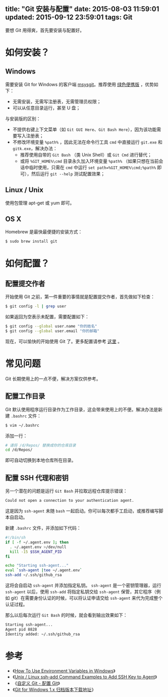 title: "Git 安装与配置"
date: 2015-08-03 11:59:01
updated: 2015-09-12 23:59:01
tags: Git
---

要想 Git 用得爽，首先要安装与配置好。

# 如何安装？

## Windows

需要安装 Git for Windows 的客户端 [msysgit](https://github.com/msysgit/msysgit)。推荐使用 [绿色便携版](http://git-scm.com/download/wint) ，优势如下：

* 无需安装，无需写注册表，无需管理员权限；
* 可以从任意目录运行，甚至 U 盘；

与安装版的区别：

* 不提供右键上下文菜单（如 `Git GUI Here`、`Git Bash Here`），因为该功能需要写入注册表；
* 不修改环境变量 `%path%` ，因此无法在命令行工具 `cmd` 中直接运行 `git.exe` 和 `gitk.exe`，解决办法：
  * 推荐使用自带的 `Git Bash` （类 Unix Shell）或 `Git Cmd` 进行替代；
  * 或将 `%GIT_HOME%\cmd` 目录永久加入环境变量 `%path%` （如果只想在当前会话中临时使用，只需在 `cmd` 中运行 `set path=%GIT_HOME%\cmd;%path%` 即可），然后运行 `git --help` 测试配置效果；

## Linux / Unix

使用包管理 apt-get 或 yum 即可。

## OS X

Homebrew 是最快最便捷的安装方式：

```bash
$ sudo brew install git
```

# 如何配置？

## 配置提交作者

开始使用 Git 之前，第一件重要的事情就是配置提交作者，首先做如下检查：

```bash
$ git config -l | grep user
```

如果返回为空表示未配置，需要配置如下：

```bash
$ git config --global user.name "你的姓名"
$ git config --global user.email "你的邮箱"
```

现在，可以愉快的开始使用 Git 了。更多配置请参考 [这里](http://git-scm.com/docs/git-config) 。

# 常见问题

Git 长期使用上的一点不便，解决方案仅供参考。

## 配置工作目录

Git 默认使用程序运行目录作为工作目录，这会带来使用上的不便。解决办法是新建 `.bashrc` 文件：

```bash
$ vim ~/.bashrc
```

添加一行：

```bash
# 请将 /d/Repos/ 替换成你的仓库目录
cd /d/Repos/
```

即可自动切换到本地仓库所在目录。

## 配置 SSH 代理和密钥

另一个潜在的问题是运行 `Git Bash` 并拉取远程仓库提示错误：

```bash
Could not open a connection to your authentication agent.
```

这是因为 `ssh-agent` 未随 `bash` 一起启动。你可以每次都手工启动，或推荐编写脚本自启动。

新建 `.bashrc` 文件，并添加如下代码：

```bash
#!/bin/sh
if [ -f ~/.agent.env ]; then
  . ~/.agent.env >/dev/null
  kill -15 $SSH_AGENT_PID
fi

echo "Starting ssh-agent..."
eval `ssh-agent |tee ~/.agent.env`
ssh-add ~/.ssh/github_rsa
```

这将会自启动 `ssh-agent` 并添加指定私钥。 `ssh-agent` 是一个密钥管理器，运行 `ssh-agent` 以后，使用 `ssh-add` 将指定私钥交给 `ssh-agent` 保管，其它程序（例如 git）在需要身份认证的时候，可以将认证申请交给 `ssh-agent` 来代为完成整个认证过程。

那么以后每次运行 `Git Bash` 的时候，就会看到输出效果如下：

```bash
Starting ssh-agent...
Agent pid 8828
Identity added: ~/.ssh/github_rsa
```

# 参考

* 《[How To Use Environment Variables in Windows](http://best-windows.vlaurie.com/environment-variables.html)》
* 《[Unix / Linux ssh-add Command Examples to Add SSH Key to Agent](http://linux.101hacks.com/unix/ssh-add/)》
* 《[自定义 Git - 配置 Git](http://git-scm.com/book/zh/v1/%E8%87%AA%E5%AE%9A%E4%B9%89-Git-%E9%85%8D%E7%BD%AE-Git)》
* 《[Git for Windows 1.x 归档版本下载地址](https://github.com/msysgit/msysgit/tags)》
